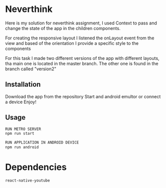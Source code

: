 # Neverthink

Here is my solution for neverthink assignment, I used Context to pass and change
the state of the app in the children components.

For creating the responsive layout I listened the onLayout event from the view and based of the
orientation I provide a specific style to the components

For this task I made two different versions of the app with different layouts, tha main one is located in the master branch. The other one is found in the branch called "version2"

## Installation

Download the app from the repository
Start and android emultor or connect a device
Enjoy!

## Usage

```javascript
RUN METRO SERVER
npm run start

RUN APPLICATION IN ANDROID DEVICE
npm run android
```

# Dependencies

```
react-native-youtube
```
